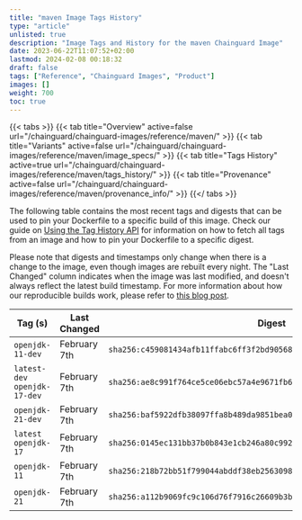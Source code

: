 ```yaml
---
title: "maven Image Tags History"
type: "article"
unlisted: true
description: "Image Tags and History for the maven Chainguard Image"
date: 2023-06-22T11:07:52+02:00
lastmod: 2024-02-08 00:18:32
draft: false
tags: ["Reference", "Chainguard Images", "Product"]
images: []
weight: 700
toc: true
---
```


{{< tabs >}}
{{< tab title="Overview" active=false url="/chainguard/chainguard-images/reference/maven/" >}}
{{< tab title="Variants" active=false url="/chainguard/chainguard-images/reference/maven/image_specs/" >}}
{{< tab title="Tags History" active=true url="/chainguard/chainguard-images/reference/maven/tags_history/" >}}
{{< tab title="Provenance" active=false url="/chainguard/chainguard-images/reference/maven/provenance_info/" >}}
{{</ tabs >}}

The following table contains the most recent tags and digests that can be used to pin your Dockerfile to a specific build of this image. Check our guide on [Using the Tag History API](/chainguard/chainguard-images/using-the-tag-history-api/) for information on how to fetch all tags from an image and how to pin your Dockerfile to a specific digest.

Please note that digests and timestamps only change when there is a change to the image, even though images are rebuilt every night. The "Last Changed" column indicates when the image was last modified, and doesn't always reflect the latest build timestamp. For more information about how our reproducible builds work, please refer to [this blog post](https://www.chainguard.dev/unchained/reproducing-chainguards-reproducible-image-builds).

| Tag (s)                        | Last Changed | Digest                                                                    |
|--------------------------------|--------------|---------------------------------------------------------------------------|
|  `openjdk-11-dev`              | February 7th | `sha256:c459081434afb11ffabc6ff3f2bd90568032e34a529e5f39cb48232ad8f8b59d` |
|  `latest-dev` `openjdk-17-dev` | February 7th | `sha256:ae8c991f764ce5ce06ebc57a4e9671fb6d74762d0f8a2c8dad6f077f59b26666` |
|  `openjdk-21-dev`              | February 7th | `sha256:baf5922dfb38097ffa8b489da9851bea0f6ddfe32e0666d17ebdefc15428d506` |
|  `latest` `openjdk-17`         | February 7th | `sha256:0145ec131bb37b0b843e1cb246a80c992399dd21b47dacd203cbc65c38e755c9` |
|  `openjdk-11`                  | February 7th | `sha256:218b72bb51f799044abddf38eb256309828d64c8da7c5309fb37f24b4785759e` |
|  `openjdk-21`                  | February 7th | `sha256:a112b9069fc9c106d76f7916c26609b3b9396c475080da359c4847127908d09d` |

